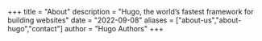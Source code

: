 +++
title = "About"
description = "Hugo, the world’s fastest framework for building websites"
date = "2022-09-08"
aliases = ["about-us","about-hugo","contact"]
author = "Hugo Authors"
+++
